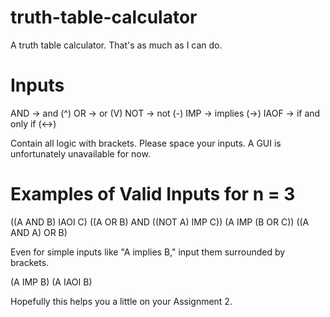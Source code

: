 # truth-table-calculator
A truth table calculator. That's as much as I can do.

# Inputs
AND -> and (^)
OR -> or (V)
NOT -> not (-)
IMP -> implies (->)
IAOF -> if and only if (<->)

Contain all logic with brackets. Please space your inputs.
A GUI is unfortunately unavailable for now.

# Examples of Valid Inputs for n = 3

((A AND B) IAOI C)
((A OR B) AND ((NOT A) IMP C))
(A IMP (B OR C))
((A AND A) OR B)

Even for simple inputs like "A implies B," input them surrounded by brackets.

(A IMP B)
(A IAOI B)

Hopefully this helps you a little on your Assignment 2.
